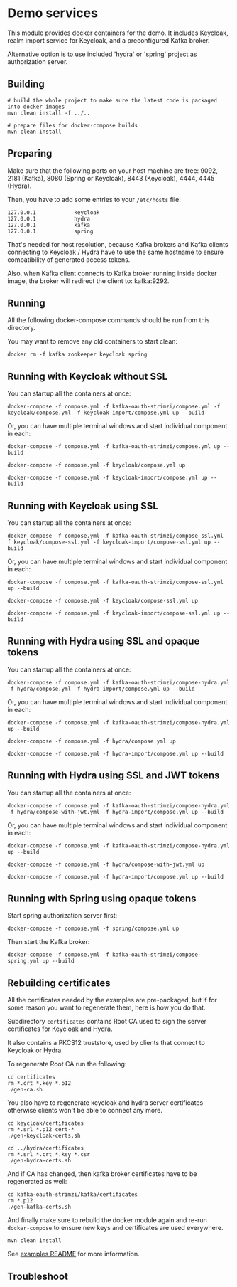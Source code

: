Demo services
=============

This module provides docker containers for the demo. It includes Keycloak, realm import service for Keycloak, and a preconfigured Kafka broker.

Alternative option is to use included 'hydra' or 'spring' project as authorization server.


Building
--------

    # build the whole project to make sure the latest code is packaged into docker images
    mvn clean install -f ../..
    
    # prepare files for docker-compose builds
    mvn clean install


Preparing
---------

Make sure that the following ports on your host machine are free: 9092, 2181 (Kafka), 8080 (Spring or Keycloak), 8443 (Keycloak), 4444, 4445 (Hydra).

Then, you have to add some entries to your `/etc/hosts` file:

    127.0.0.1            keycloak
    127.0.0.1            hydra
    127.0.0.1            kafka
    127.0.0.1            spring

That's needed for host resolution, because Kafka brokers and Kafka clients connecting to Keycloak / Hydra have to use the 
same hostname to ensure compatibility of generated access tokens.

Also, when Kafka client connects to Kafka broker running inside docker image, the broker will redirect the client to: kafka:9292.


Running 
-------
    
All the following docker-compose commands should be run from this directory.

You may want to remove any old containers to start clean:

    docker rm -f kafka zookeeper keycloak spring


Running with Keycloak without SSL
---------------------------------

You can startup all the containers at once:

    docker-compose -f compose.yml -f kafka-oauth-strimzi/compose.yml -f keycloak/compose.yml -f keycloak-import/compose.yml up --build

Or, you can have multiple terminal windows and start individual component in each:

    docker-compose -f compose.yml -f kafka-oauth-strimzi/compose.yml up --build 

    docker-compose -f compose.yml -f keycloak/compose.yml up

    docker-compose -f compose.yml -f keycloak-import/compose.yml up --build


Running with Keycloak using SSL
-------------------------------

You can startup all the containers at once:

    docker-compose -f compose.yml -f kafka-oauth-strimzi/compose-ssl.yml -f keycloak/compose-ssl.yml -f keycloak-import/compose-ssl.yml up --build

Or, you can have multiple terminal windows and start individual component in each:

    docker-compose -f compose.yml -f kafka-oauth-strimzi/compose-ssl.yml up --build 

    docker-compose -f compose.yml -f keycloak/compose-ssl.yml up

    docker-compose -f compose.yml -f keycloak-import/compose-ssl.yml up --build


Running with Hydra using SSL and opaque tokens
----------------------------------------------

You can startup all the containers at once:

    docker-compose -f compose.yml -f kafka-oauth-strimzi/compose-hydra.yml -f hydra/compose.yml -f hydra-import/compose.yml up --build

Or, you can have multiple terminal windows and start individual component in each:

    docker-compose -f compose.yml -f kafka-oauth-strimzi/compose-hydra.yml up --build 

    docker-compose -f compose.yml -f hydra/compose.yml up

    docker-compose -f compose.yml -f hydra-import/compose.yml up --build


Running with Hydra using SSL and JWT tokens
-------------------------------------------

You can startup all the containers at once:

    docker-compose -f compose.yml -f kafka-oauth-strimzi/compose-hydra.yml -f hydra/compose-with-jwt.yml -f hydra-import/compose.yml up --build

Or, you can have multiple terminal windows and start individual component in each:

    docker-compose -f compose.yml -f kafka-oauth-strimzi/compose-hydra.yml up --build 

    docker-compose -f compose.yml -f hydra/compose-with-jwt.yml up

    docker-compose -f compose.yml -f hydra-import/compose.yml up --build


Running with Spring using opaque tokens
---------------------------------------

Start spring authorization server first:

    docker-compose -f compose.yml -f spring/compose.yml up

Then start the Kafka broker:
    
    docker-compose -f compose.yml -f kafka-oauth-strimzi/compose-spring.yml up --build


Rebuilding certificates
-----------------------

All the certificates needed by the examples are pre-packaged, but if for some reason you want to regenerate them, here is how you do that.

Subdirectory `certificates` contains Root CA used to sign the server certificates for Keycloak and Hydra.

It also contains a PKCS12 truststore, used by clients that connect to Keycloak or Hydra.

To regenerate Root CA run the following:

    cd certificates
    rm *.crt *.key *.p12
    ./gen-ca.sh

You also have to regenerate keycloak and hydra server certificates otherwise clients won't be able to connect any more.

    cd keycloak/certificates
    rm *.srl *.p12 cert-*
    ./gen-keycloak-certs.sh
    
    cd ../hydra/certificates 
    rm *.srl *.crt *.key *.csr
    ./gen-hydra-certs.sh

And if CA has changed, then kafka broker certificates have to be regenerated as well:

    cd kafka-oauth-strimzi/kafka/certificates
    rm *.p12
    ./gen-kafka-certs.sh

And finally make sure to rebuild the docker module again and re-run `docker-compose` to ensure new keys and certificates are used everywhere.

    mvn clean install


See [examples README](../README.md) for more information.


Troubleshoot
------------

